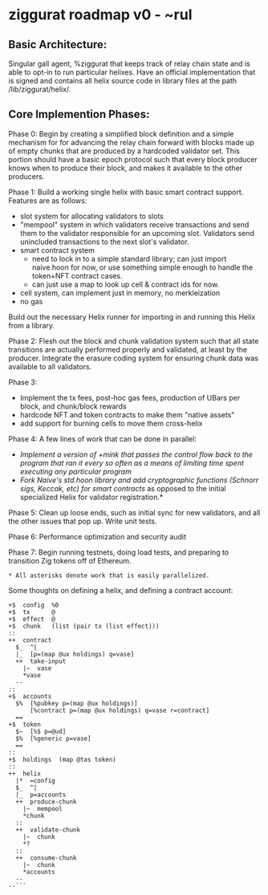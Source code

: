 # ziggurat roadmap v0 - ~rul

## Basic Architecture:
  Singular gall agent, %ziggurat that keeps track of relay chain
  state and is able to opt-in to run particular helixes. Have an
  official implementation that is signed and contains all helix
  source code in library files at the path /lib/ziggurat/helix/.

## Core Implemention Phases:
  Phase 0: Begin by creating a simplified block definition
  and a simple mechanism for for advancing the relay chain forward
  with blocks made up of empty chunks that are produced by a
  hardcoded validator set. This portion should have a basic epoch
  protocol such that every block producer knows when to produce
  their block, and makes it available to the other producers.

  Phase 1: Build a working single helix with basic smart contract support. Features
  are as follows:
  - slot system for allocating validators to slots
  - "mempool" system in which validators receive transactions and send them to the
  validator responsible for an upcoming slot. Validators send unincluded transactions
  to the next slot's validator.
  - smart contract system
    * need to lock in to a simple standard library; can just import naive.hoon for now, or use something simple enough to handle the token+NFT contract cases.
    * can just use a map to look up cell & contract ids for now.
  - cell system, can implement just in memory, no merkleization
  - no gas
  
  Build out the necessary Helix runner for importing in and running this 
  Helix from a library.

  Phase 2: 
  Flesh out the block and chunk validation system such
  that all state transitions are actually performed properly and
  validated, at least by the producer. Integrate the erasure coding
  system for ensuring chunk data was available to all validators.

  Phase 3:
  - Implement the tx fees, post-hoc gas fees, production of UBars per
    block, and chunk/block rewards
  - hardcode NFT and token contracts to make them "native assets"
  - add support for burning cells to move them cross-helix

  Phase 4: A few lines of work that can be done in parallel:
  - *Implement a version of +mink that passes the control flow
    back to the program that ran it every so often as a means
    of limiting time spent executing any particular program*
  - *Fork Naive's std.hoon library and add cryptographic
    functions (Schnorr sigs, Keccak, etc) for smart contracts*
    as opposed to the initial specialized Helix for validator
    registration.*

  Phase 5: Clean up loose ends, such as initial sync for new
  validators, and all the other issues that pop up. Write unit tests.

  Phase 6: Performance optimization and security audit

  Phase 7: Begin running testnets, doing load tests, and preparing to
    transition Zig tokens off of Ethereum.

    * All asterisks denote work that is easily parallelized.

  Some thoughts on defining a helix, and defining a contract account:

```|%
+$  config  %0
+$  tx      @
+$  effect  @
+$  chunk   (list (pair tx (list effect)))
::
++  contract
  $_  ^|
  |_  [p=(map @ux holdings) q=vase]
  ++  take-input
    |~  vase
    *vase
  --
::
+$  accounts
  $%  [%pubkey p=(map @ux holdings)]
      [%contract p=(map @ux holdings) q=vase r=contract]
  ==
+$  token
  $~  [%$ p=@ud]
  $%  [%generic p=vase]
  ==
::
+$  holdings  (map @tas token)
::
++  helix
  |*  =config
  $_  ^|
  |_  p=accounts
  ++  produce-chunk
    |~  mempool
    *chunk
  ::
  ++  validate-chunk
    |~  chunk
    *?
  ::
  ++  consume-chunk
    |~  chunk
    *accounts
  --
--```
